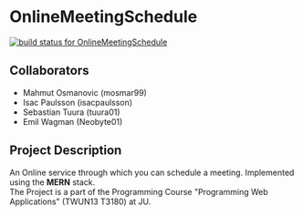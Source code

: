 # OnlineMeetingSchedule
[![build status for OnlineMeetingSchedule](https://github.com/mosmar99/OnlineMeetingSchedule/actions/workflows/build.yml/badge.svg)](https://github.com/mosmar99/OnlineMeetingSchedule/actions/workflows/build.yml)

## Collaborators
* Mahmut Osmanovic (mosmar99)
* Isac Paulsson (isacpaulsson)
* Sebastian Tuura (tuura01)
* Emil Wagman (Neobyte01)

## Project Description
An Online service through which you can schedule a meeting. Implemented using the **MERN** stack. <br/>
The Project is a part of the Programming Course "Programming Web Applications" (TWUN13 T3180) at JU. <br/> 
